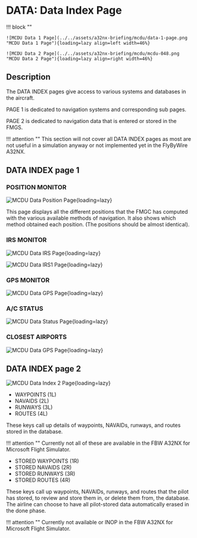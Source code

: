 # DATA: Data Index Page

!!! block ""

    ![MCDU Data 1 Page](../../assets/a32nx-briefing/mcdu/data-1-page.png "MCDU Data 1 Page"){loading=lazy align=left width=46%}

    ![MCDU Data 2 Page](../../assets/a32nx-briefing/mcdu/mcdu-048.png "MCDU Data 2 Page"){loading=lazy align=right width=46%}

## Description

The DATA INDEX pages give access to various systems and databases in the aircraft.

PAGE 1 is dedicated to navigation systems and corresponding sub pages.

PAGE 2 is dedicated to navigation data that is entered or stored in the FMGS.

!!! attention ""
    This section will not cover all DATA INDEX pages as most are not useful in a simulation anyway or not implemented yet in the FlyByWire A32NX.

## DATA INDEX page 1

### POSITION MONITOR

![MCDU Data Position Page](../../assets/a32nx-briefing/mcdu/data-position.png "MCDU Data Position Page"){loading=lazy}

This page displays all the different positions that the FMGC has computed with the various available methods of navigation. It also shows which method obtained each position. (The positions should be almost identical).

### IRS MONITOR

![MCDU Data IRS Page](../../assets/a32nx-briefing/mcdu/data-irs.png "MCDU Data IRS Page"){loading=lazy}

![MCDU Data IRS1 Page](../../assets/a32nx-briefing/mcdu/data-irs1.png "MCDU Data IRS1 Page"){loading=lazy}

### GPS MONITOR

![MCDU Data GPS Page](../../assets/a32nx-briefing/mcdu/data-gps.png "MCDU Data GPS Page"){loading=lazy}

### A/C STATUS

![MCDU Data Status Page](../../assets/a32nx-briefing/mcdu/data-status.png "MCDU Data Status Page"){loading=lazy}

### CLOSEST AIRPORTS

![MCDU Data GPS Page](../../assets/a32nx-briefing/mcdu/data-closest-airports.png "MCDU Data GPS Page"){loading=lazy}
## DATA INDEX page 2

![MCDU Data Index 2 Page](../../assets/a32nx-briefing/mcdu/data-index-2.png "MCDU Data Index 2 Page"){loading=lazy}

- WAYPOINTS (1L)
- NAVAIDS (2L)
- RUNWAYS (3L)
- ROUTES (4L)

These keys call up details of waypoints, NAVAIDs, runways, and routes
stored in the database.

!!! attention ""
    Currently not all of these are available in the FBW A32NX for Microsoft Flight Simulator.

- STORED WAYPOINTS (1R)
- STORED NAVAIDS (2R)
- STORED RUNWAYS (3R)
- STORED ROUTES (4R)

These keys call up waypoints, NAVAIDs, runways, and routes that the pilot has stored, to review and store them in, or delete them from, the database. The airline can choose to have all pilot-stored data automatically erased in the done phase.

!!! attention ""
    Currently not available or INOP in the FBW A32NX for Microsoft Flight Simulator.

